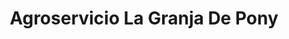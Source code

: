 ---
title: "Agroservicio La Granja De Pony"
url: /suchitoto/agroservicio-la-granja-de-pony/
shop: Allgemein
---
